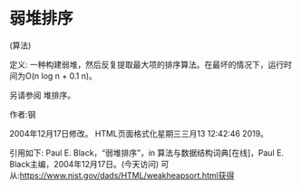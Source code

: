 # 弱堆排序


(算法)



定义:
一种构建弱堆，然后反复提取最大项的排序算法。在最坏的情况下，运行时间为O(n log n + 0.1 n)。



另请参阅
堆排序。


作者:钢







2004年12月17日修改。
HTML页面格式化星期三三月13 12:42:46 2019。



引用如下:
Paul E. Black，“弱堆排序”，in
算法与数据结构词典[在线]，Paul E. Black主编，2004年12月17日。(今天访问)
可从:https://www.nist.gov/dads/HTML/weakheapsort.html获得